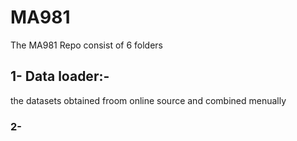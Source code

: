 # MA981
The MA981 Repo consist of 6 folders 
## 1- Data loader:- 
the datasets obtained froom online source and combined menually 
### 2- 
